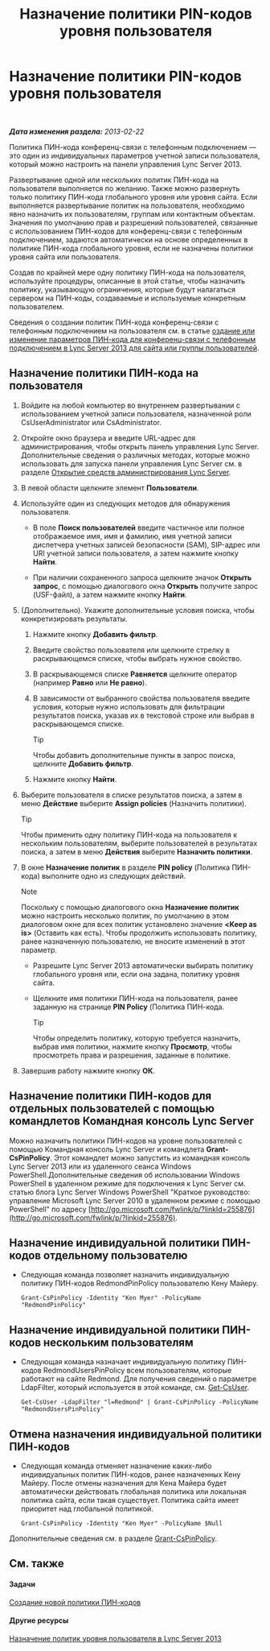 ﻿---
title: Назначение политики PIN-кодов уровня пользователя
TOCTitle: Назначение политики PIN-кодов уровня пользователя
ms:assetid: d8211c64-0b63-4193-a074-673da7d14287
ms:mtpsurl: https://technet.microsoft.com/ru-ru/library/Gg182594(v=OCS.15)
ms:contentKeyID: 49311343
ms.date: 05/19/2016
mtps_version: v=OCS.15
ms.translationtype: HT
---

# Назначение политики PIN-кодов уровня пользователя

 

_**Дата изменения раздела:** 2013-02-22_

Политика ПИН-кода конференц-связи с телефонным подключением — это один из индивидуальных параметров учетной записи пользователя, который можно настроить на панели управления Lync Server 2013.

Развертывание одной или нескольких политик ПИН-кода на пользователя выполняется по желанию. Также можно развернуть только политику ПИН-кода глобального уровня или уровня сайта. Если выполняется развертывание политик на пользователя, необходимо явно назначить их пользователям, группам или контактным объектам. Значения по умолчанию прав и разрешений пользователей, связанные с использованием ПИН-кодов для конференц-связи с телефонным подключением, задаются автоматически на основе определенных в политике ПИН-кода глобального уровня, если не назначены политики уровня сайта или пользователя.

Создав по крайней мере одну политику ПИН-кода на пользователя, используйте процедуры, описанные в этой статье, чтобы назначить политику, указывающую ограничения, которые будут налагаться сервером на ПИН-коды, создаваемые и используемые конкретным пользователем.

Сведения о создании политик ПИН-кода конференц-связи с телефонным подключением на пользователя см. в статье [оздание или изменение параметров ПИН-кода для конференц-связи с телефонным подключением в Lync Server 2013 для сайта или группы пользователей](lync-server-2013-create-or-modify-dial-in-conferencing-pin-settings-for-a-site-or-group-of-users.md).

## Назначение политики ПИН-кода на пользователя

1.  Войдите на любой компьютер во внутреннем развертывании с использованием учетной записи пользователя, назначенной роли CsUserAdministrator или CsAdministrator.

2.  Откройте окно браузера и введите URL-адрес для администрирования, чтобы открыть панель управления Lync Server. Дополнительные сведения о различных методах, которые можно использовать для запуска панели управления Lync Server см. в разделе [Открытие средств администрирования Lync Server](lync-server-2013-open-lync-server-administrative-tools.md).

3.  В левой области щелкните элемент **Пользователи**.

4.  Используйте один из следующих методов для обнаружения пользователя.
    
      - В поле **Поиск пользователей** введите частичное или полное отображаемое имя, имя и фамилию, имя учетной записи диспетчера учетных записей безопасности (SAM), SIP-адрес или URI учетной записи пользователя, а затем нажмите кнопку **Найти**.
    
      - При наличии сохраненного запроса щелкните значок **Открыть запрос**, с помощью диалогового окна **Открыть** получите запрос (USF-файл), а затем нажмите кнопку **Найти**.

5.  (Дополнительно). Укажите дополнительные условия поиска, чтобы конкретизировать результаты.
    
    1.  Нажмите кнопку **Добавить фильтр**.
    
    2.  Введите свойство пользователя или щелкните стрелку в раскрывающемся списке, чтобы выбрать нужное свойство.
    
    3.  В раскрывающемся списке **Равняется** щелкните оператор (например **Равно** или **Не равно**).
    
    4.  В зависимости от выбранного свойства пользователя введите условия, которые нужно использовать для фильтрации результатов поиска, указав их в текстовой строке или выбрав в раскрывающемся списке.
        

        > [!TIP]
        > Чтобы добавить дополнительные пункты в запрос поиска, щелкните <STRONG>Добавить фильтр</STRONG>.

    
    5.  Нажмите кнопку **Найти**.

6.  Выберите пользователя в списке результатов поиска, а затем в меню **Действие** выберите **Assign policies** (Назначить политики).
    

    > [!TIP]
    > Чтобы применить одну политику ПИН-кода на пользователя к нескольким пользователям, выберите пользователей в результатах поиска, а затем в меню <STRONG>Действия</STRONG> выберите <STRONG>Назначить политики</STRONG>.



7.  В окне **Назначение политик** в разделе **PIN policy** (Политика ПИН-кода) выполните одно из следующих действий.
    
    > [!note]  
    > Поскольку с помощью диалогового окна <strong>Назначение политик</strong> можно настроить несколько политик, по умолчанию в этом диалоговом окне для всех политик установлено значение <strong>&lt;Keep as is&gt;</strong> (Оставить как есть). Чтобы продолжить использовать политику, ранее назначенную пользователю, не вносите изменений в этот параметр.    
      - Разрешите Lync Server 2013 автоматически выбирать политику глобального уровня или, если она задана, политику уровня сайта.
    
      - Щелкните имя политики ПИН-кода на пользователя, ранее заданную на странице **PIN Policy** (Политика ПИН-кода.
        

        > [!TIP]
        > Чтобы определить политику, которую требуется назначить, выбрав имя политики, нажмите кнопку <STRONG>Просмотр</STRONG>, чтобы просмотреть права и разрешения, заданные в политике.



8.  Завершив работу нажмите кнопку **ОК**.

## Назначение политики ПИН-кодов для отдельных пользователей с помощью командлетов Командная консоль Lync Server

Можно назначить политики ПИН-кодов на уровне пользователей с помощью Командная консоль Lync Server и командлета **Grant-CsPinPolicy**. Этот командлет можно запустить из командная консоль Lync Server 2013 или из удаленного сеанса Windows PowerShell.Дополнительные сведения об использовании Windows PowerShell в удаленном режиме для подключения к Lync Server см. статью блога Lync Server Windows PowerShell "Краткое руководство: управление Microsoft Lync Server 2010 в удаленном режиме с помощью PowerShell" по адресу [http://go.microsoft.com/fwlink/p/?linkId=255876](http://go.microsoft.com/fwlink/p/?linkid=255876).

## Назначение индивидуальной политики ПИН-кодов отдельному пользователю

  - Следующая команда позволяет назначить индивидуальную политику ПИН-кодов RedmondPinPolicy пользователю Кену Майеру.
    
        Grant-CsPinPolicy -Identity "Ken Myer" -PolicyName "RedmondPinPolicy"

## Назначение индивидуальной политики ПИН-кодов нескольким пользователям

  - Следующая команда назначает индивидуальную политику ПИН-кодов RedmondUsersPinPolicy всем пользователям, которые работают на сайте Redmond. Для получения сведений о параметре LdapFilter, который используется в этой команде, см. [Get-CsUser](https://docs.microsoft.com/en-us/powershell/module/skype/Get-CsUser).
    
        Get-CsUser -LdapFilter "l=Redmond" | Grant-CsPinPolicy -PolicyName "RedmondUsersPinPolicy"

## Отмена назначения индивидуальной политики ПИН-кодов

  - Следующая команда отменяет назначение каких-либо индивидуальных политик ПИН-кодов, ранее назначенных Кену Майеру. После отмены назначения для Кена Майера будет автоматически действовать глобальная политика или локальная политика сайта, если такая существует. Политика сайта имеет приоритет над глобальной политикой.
    
        Grant-CsPinPolicy -Identity "Ken Myer" -PolicyName $Null

Дополнительные сведения см. в разделе [Grant-CsPinPolicy](https://docs.microsoft.com/en-us/powershell/module/skype/Grant-CsPinPolicy).

## См. также

#### Задачи

[Создание новой политики ПИН-кодов](lync-server-2013-create-a-new-pin-policy.md)  

#### Другие ресурсы

[Назначение политик уровня пользователя в Lync Server 2013](lync-server-2013-assigning-per-user-policies.md)

